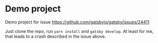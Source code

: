 # Demo project
Demo project for issue https://github.com/gatsbyjs/gatsby/issues/24411

Just clone the repo, run `yarn install` and `gatsby develop`. At least for me, that leads to a crash described in the issue above.
